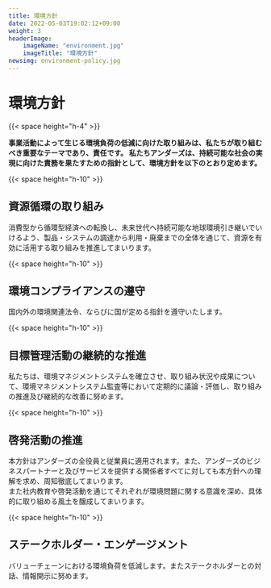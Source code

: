 ```yaml
---
title: 環境方針
date: 2022-05-03T19:02:12+09:00
weight: 3
headerImage:
    imageName: "environment.jpg"
    imageTitle: "環境方針"
newsimg: environment-policy.jpg
---
```


# 環境方針

{{< space height="h-4" >}}

**事業活動によって生じる環境負荷の低減に向けた取り組みは、私たちが取り組むべき重要なテーマであり、責任です。 私たちアンダーズは、持続可能な社会の実現に向けた責務を果たすための指針として、環境方針を以下のとおり定めます。**

{{< space height="h-10" >}}

## 資源循環の取り組み

消費型から循環型経済への転換し、未来世代へ持続可能な地球環境引き継いでいけるよう、製品・システムの調達から利用・廃棄までの全体を通じて、資源を有効に活用する取り組みを推進してまいります。

{{< space height="h-10" >}}

## 環境コンプライアンスの遵守

国内外の環境関連法令、ならびに国が定める指針を遵守いたします。

{{< space height="h-10" >}}

## 目標管理活動の継続的な推進

私たちは、環境マネジメントシステムを確立させ、取り組み状況や成果について、環境マネジメントシステム監査等において定期的に議論・評価し、取り組みの推進及び継続的な改善に努めます。

{{< space height="h-10" >}}

## 啓発活動の推進

本方針はアンダーズの全役員と従業員に適用されます。また、アンダーズのビジネスパートナーと及びサービスを提供する関係者すべてに対しても本方針への理解を求め、周知徹底してまいります。   
また社内教育や啓発活動を通じてそれぞれが環境問題に関する意識を深め、具体的に取り組める風土を醸成してまいります。

{{< space height="h-10" >}}

## ステークホルダー・エンゲージメント

バリューチェーンにおける環境負荷を低減します。またステークホルダーとの対話、情報開示に努めます。